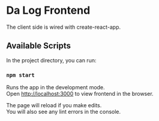 # Da Log Frontend

The client side is wired with create-react-app.

## Available Scripts

In the project directory, you can run:

### `npm start`

Runs the app in the development mode.<br />
Open [http://localhost:3000](http://localhost:3000) to view frontend in the browser.

The page will reload if you make edits.<br />
You will also see any lint errors in the console.

